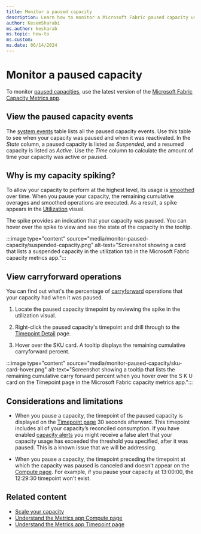```yaml
---
title: Monitor a paused capacity
description: Learn how to monitor a Microsoft Fabric paused capacity using the Microsoft Fabric Capacity Metrics app.
author: KesemSharabi
ms.author: kesharab
ms.topic: how-to
ms.custom:
ms.date: 06/14/2024
---
```


# Monitor a paused capacity

To monitor [paused capacities](pause-resume.md), use the latest version of the [Microsoft Fabric Capacity Metrics app](metrics-app.md).

## View the paused capacity events

The [system events](metrics-app-compute-page.md#system-events) table lists all the paused capacity events. Use this table to see when your capacity was paused and when it was reactivated. In the *State* column, a paused capacity is listed as *Suspended*, and a resumed capacity is listed as *Active*. Use the *Time* column to calculate the amount of time your capacity was active or paused.

## Why is my capacity spiking?

To allow your capacity to perform at the highest level, its usage is [smoothed](throttling.md#balance-between-performance-and-reliability) over time. When you pause your capacity, the remaining cumulative overages and smoothed operations are executed. As a result, a spike appears in the [Utilization](metrics-app-compute-page.md#utilization) visual.

The spike provides an indication that your capacity was paused. You can hover over the spike to view and see the state of the capacity in the tooltip.

:::image type="content" source="media/monitor-paused-capacity/suspended-capacity.png" alt-text="Screenshot showing a card that lists a suspended capacity in the utilization tab in the Microsoft Fabric capacity metrics app.":::

## View carryforward operations

You can find out what's the percentage of [carryforward](throttling.md#carryforward-capacity-usage-reduction) operations that your capacity had when it was paused.

1. Locate the paused capacity timepoint by reviewing the spike in the utilization visual.

2. Right-click the paused capacity's timepoint and drill through to the [Timepoint Detail](metrics-app-timepoint-page.md) page.

3. Hover over the SKU card. A tooltip displays the remaining cumulative carryforward percent.

:::image type="content" source="media/monitor-paused-capacity/sku-card-hover.png" alt-text="Screenshot showing a tooltip that lists the remaining cumulative carry forward percent when you hover over the S K U card on the Timepoint page in the Microsoft Fabric capacity metrics app.":::

## Considerations and limitations

* When you pause a capacity, the timepoint of the paused capacity is displayed on the [Timepoint page](metrics-app-timepoint-page.md) 30 seconds afterward. This timepoint includes all of your capacity’s reconciled consumption. If you have enabled [capacity alerts](../admin/service-admin-premium-capacity-notifications.md) you might receive a false alert that your capacity usage has exceeded the threshold you specified, after it was paused. This is a known issue that we will be addressing.

* When you pause a capacity, the timepoint preceding the timepoint at which the capacity was paused is canceled and doesn't appear on the [Compute page](metrics-app-compute-page.md). For example, if you pause your capacity at 13:00:00, the 12:29:30 timepoint won't exist.

## Related content

* [Scale your capacity](scale-capacity.md)
* [Understand the Metrics app Compute page](metrics-app-compute-page.md)
* [Understand the Metrics app Timepoint page](metrics-app-timepoint-page.md)
